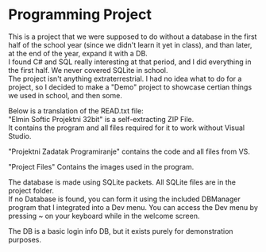 # Programming Project
 This is a project that we were supposed to do without a database in the first half of the school year (since we didn't learn it yet in class), and than later, at the end of the year, expand it with a DB.  
 I found C# and SQL really interesting at that period, and I did everything in the first half. We never covered SQLite in school.  
 The project isn't anything extraterrestrial. I had no idea what to do for a project, so I decided to make a "Demo" project to showcase certian things we used in school, and then some.  
   
 Below is a translation of the READ.txt file:  
 "Elmin Softic Projektni 32bit" is a self-extracting ZIP File.  
 It contains the program and all files required for it to work without Visual Studio.  
   
 "Projektni Zadatak Programiranje" contains the code and all files from VS.  
   
 "Project Files" Contains the images used in the program.  
  
 The database is made using SQLite packets. All SQLite files are in the project folder.  
 If no Database is found, you can form it using the included DBManager program that I integrated into a Dev menu. You can access the Dev menu by pressing ~ on your keyboard while in the welcome screen.  
  
 The DB is a basic login info DB, but it exists purely for demonstration purposes.